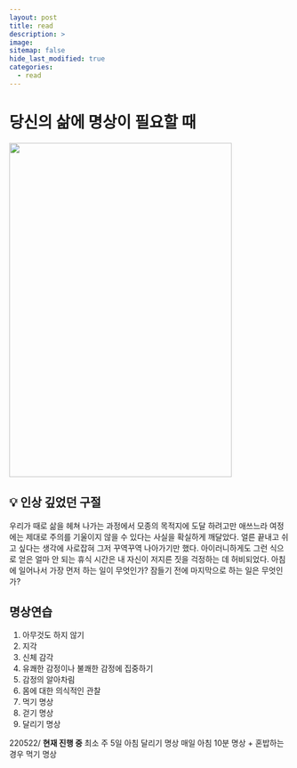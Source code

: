 ```yaml
---
layout: post
title: read
description: >
image:
sitemap: false
hide_last_modified: true
categories:
  - read
---
```


# 당신의 삶에 명상이 필요할 때

<img src="https://bookthumb-phinf.pstatic.net/cover/162/669/16266904.jpg?udate=20211207" width="400" height="600">

💡
인상 깊었던 구절
-----------
우리가 때로 삶을 헤쳐 나가는 과정에서 모종의 목적지에 도달 하려고만 애쓰느라 여정에는 제대로 주의를 기울이지 않을 수 있다는 사실을 확실하게 깨달았다.
얼른 끝내고 쉬고 싶다는 생각에 사로잡혀 그저 꾸역꾸역 나아가기만 했다. 아이러니하게도 그런 식으로 얻은 얼마 안 되는 휴식 시간은 내 자신이 저지른 짓을 걱정하는 데 허비되었다.
아침에 일어나서 가장 먼저 하는 일이 무엇인가? 잠들기 전에 마지막으로 하는 일은 무엇인가?

## 명상연습

1. 아무것도 하지 않기
2. 지각
3. 신체 감각
4. 유쾌한 감정이나 불쾌한 감정에 집중하기
5. 감정의 알아차림
6. 몸에 대한 의식적인 관찰
7. 먹기 명상
8. 걷기 명상
9. 달리기 명상

220522/ **현재 진행 중**
최소 주 5일 아침 달리기 명상
매일 아침 10분 명상 + 혼밥하는 경우 먹기 명상